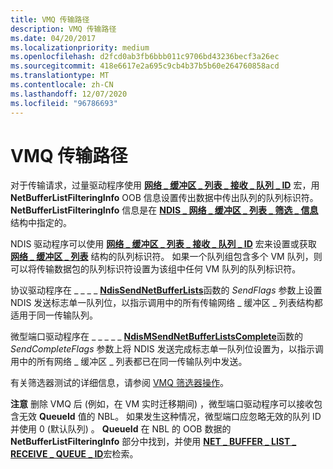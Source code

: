 ```yaml
---
title: VMQ 传输路径
description: VMQ 传输路径
ms.date: 04/20/2017
ms.localizationpriority: medium
ms.openlocfilehash: d2fcd0ab3fb6bbb011c9706bd43236becf3a26ec
ms.sourcegitcommit: 418e6617e2a695c9cb4b37b5b60e264760858acd
ms.translationtype: MT
ms.contentlocale: zh-CN
ms.lasthandoff: 12/07/2020
ms.locfileid: "96786693"
---
```

# <a name="vmq-transmit-path"></a>VMQ 传输路径





对于传输请求，过量驱动程序使用 [**网络 \_ 缓冲区 \_ 列表 \_ 接收 \_ 队列 \_ ID**](/windows-hardware/drivers/ddi/ndis/nf-ndis-net_buffer_list_receive_queue_id) 宏，用 **NetBufferListFilteringInfo** OOB 信息设置传出数据中传出队列的队列标识符。 **NetBufferListFilteringInfo** 信息是在 [**NDIS \_ 网络 \_ 缓冲区 \_ 列表 \_ 筛选 \_ 信息**](/windows-hardware/drivers/ddi/ndis/ns-ndis-_ndis_net_buffer_list_filtering_info)结构中指定的。

NDIS 驱动程序可以使用 [**网络 \_ 缓冲区 \_ 列表 \_ 接收 \_ 队列 \_ ID**](/windows-hardware/drivers/ddi/ndis/nf-ndis-net_buffer_list_receive_queue_id) 宏来设置或获取 [**网络 \_ 缓冲区 \_ 列表**](/windows-hardware/drivers/ddi/ndis/ns-ndis-_net_buffer_list) 结构的队列标识符。 如果一个队列组包含多个 VM 队列，则可以将传输数据包的队列标识符设置为该组中任何 VM 队列的队列标识符。

协议驱动程序在 \_ \_ \_ \_ [**NdisSendNetBufferLists**](/windows-hardware/drivers/ddi/ndis/nf-ndis-ndissendnetbufferlists)函数的 *SendFlags* 参数上设置 NDIS 发送标志单一队列位，以指示调用中的所有传输网络 \_ 缓冲区 \_ 列表结构都适用于同一传输队列。

微型端口驱动程序在 \_ \_ \_ \_ \_ [**NdisMSendNetBufferListsComplete**](/windows-hardware/drivers/ddi/ndis/nf-ndis-ndismsendnetbufferlistscomplete)函数的 *SendCompleteFlags* 参数上将 NDIS 发送完成标志单一队列位设置为，以指示调用中的所有网络 \_ 缓冲区 \_ 列表都已在同一传输队列中发送。

有关筛选器测试的详细信息，请参阅 [VMQ 筛选器操作](vmq-filter-operations.md)。

**注意**  删除 VMQ 后 (例如，在 VM 实时迁移期间) ，微型端口驱动程序可以接收包含无效 **QueueId** 值的 NBL。 如果发生这种情况，微型端口应忽略无效的队列 ID 并使用 0 (默认队列) 。 **QueueId** 在 NBL 的 OOB 数据的 **NetBufferListFilteringInfo** 部分中找到，并使用 [**NET \_ BUFFER \_ LIST \_ RECEIVE \_ QUEUE \_ ID**](/windows-hardware/drivers/ddi/ndis/nf-ndis-net_buffer_list_receive_queue_id)宏检索。

 

 

